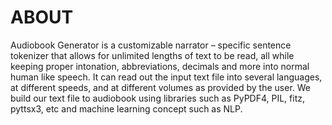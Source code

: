 # ABOUT
Audiobook Generator is a customizable narrator – specific sentence tokenizer that allows for unlimited lengths of text to be read, all while keeping proper intonation, abbreviations, decimals and more into normal human like speech.
It can read out the input text file into several languages, at different speeds, and at different volumes as provided by the user. We build our text file to audiobook using libraries such as PyPDF4, PIL, fitz, pyttsx3, etc and machine learning concept such as NLP.
#
